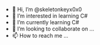 - 👋 Hi, I’m @skeletonkeyx0x0
- 👀 I’m interested in learning C#
- 🌱 I’m currently learning C# 
- 💞️ I’m looking to collaborate on ...
- 📫 How to reach me ...

<!---
skeletonkeyx0x0/skeletonkeyx0x0 is a ✨ special ✨ repository because its `README.md` (this file) appears on your GitHub profile.
You can click the Preview link to take a look at your changes.
--->
